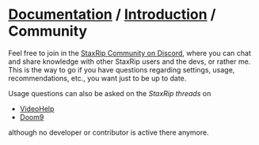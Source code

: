 ﻿# [Documentation](../README.md) / [Introduction](README.md) / Community

Feel free to join in the [StaxRip Community on Discord](https://discord.gg/uz8pVR79Bd),
where you can chat and share knowledge with other StaxRip users and the devs, or rather me. 
This is the way to go if you have questions regarding settings, usage, recommendations, etc.,
you want just to be up to date.


Usage questions can also be asked on the *StaxRip threads* on

- [VideoHelp](https://forum.videohelp.com/threads/369913-StaxRip-support-thread)
- [Doom9](https://forum.doom9.org/showthread.php?t=172068)

although no developer or contributor is active there anymore.